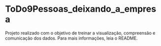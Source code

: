 # ToDo9Pessoas_deixando_a_empresa
Projeto realizado com o objetivo de treinar a visualização, compreensão e comunicação dos dados. Para mais informações, leia o README.
